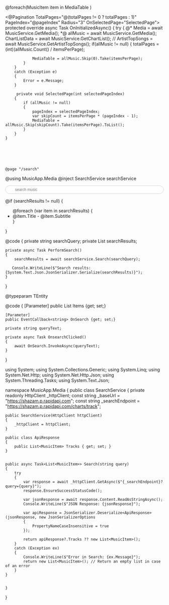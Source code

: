 @foreach(MusicItem item in MediaTable  )
 <tfoot>
                            <@Pagination TotalPages="@(totalPages != 0 ? totalPages : 1)" PageIndex="@pageIndex" Radius="3" OnSelectedPage="SelectedPage">
                            </@Pagination>
                        </tfoot>
  protected override async Task OnInitializedAsync()
    {
        try
        {
            @* Media = await MusicService.GetMedia(); *@
            allMusic = await MusicService.GetMedia();
            ChartListData = await MusicService.GetChartList(); 
            // ArtistTopSongs = await MusicService.GetArtistTopSongs(); 
            if(allMusic != null)
            {
                totalPages = (int)(allMusic.Count() / itemsPerPage);

                MediaTable = allMusic.Skip(0).Take(itemsPerPage);
            }
        }
        catch (Exception e)
        {
            Error = e.Message;
        }

         private void SelectedPage(int selectedPageIndex)
        {
            if (allMusic != null)
            {
                pageIndex = selectedPageIndex;
                var skipCount = itemsPerPage * (pageIndex - 1);
                MediaTable = allMusic.Skip(skipCount).Take(itemsPerPage).ToList();
            }
        }
    }






    @page "/search"
@using MusicApp.Media
@inject SearchService searchService


<div class="searchbar">
    <input class="search-input" @bind="searchQuery" placeholder="search music" />
    <button class="search-button" @onclick="PerformSearch"><i class='bx bx-search'></i></button>
</div>


@if (searchResults != null)
{
    <ul>
    @foreach (var item in searchResults)
        {
            <li>@item.Title - @item.Subtitle</li>
        }
    </ul>
}

@code {
    private string searchQuery;
    private List<MusicItem> searchResults;

    private async Task PerformSearch()
    {
        searchResults = await searchService.Search(searchQuery);

       Console.WriteLine($"Search results: {System.Text.Json.JsonSerializer.Serialize(searchResults)}");
    }
}

<style>

.searchbar{
    display: grid;
}

.search-input {
    border: 1px solid #ccc;
    padding: 5px;
    display: flex;
    justify-content: center;
    align-items: center;
    border-radius: 20px;
    padding-left: 30px;
    font-size: 12px;
}


.search-button {
  background-color: transparent;
  color: #000;
  padding: 10px;
  cursor: pointer;
  border: none;
  position: absolute;
  align-self: start;
  justify-self: start;
  margin-top: -11px;
}

.search-button .bx {
  font-size: 16px;
}


</style>


@typeparam TEntity


@code 
{
    [Parameter]
    public List<TEntity> Items {get; set;}
    
    [Parameter]
    public EventCallback<string> OnSearch {get; set;}

    private string queryText;

    private async Task OnsearchClicked()
    {
        await OnSearch.InvokeAsync(queryText);
    }
}







using System;
using System.Collections.Generic;
using System.Linq;
using System.Net.Http;
using System.Net.Http.Json; 
using System.Threading.Tasks;
using System.Text.Json;


namespace MusicApp.Media
{
    public class SearchService
    {
    private readonly HttpClient _httpClient;
    const string _baseUrl = "https://shazam.p.rapidapi.com";
    const string _searchEndpoint = "https://shazam.p.rapidapi.com/charts/track";

    public SearchService(HttpClient httpClient)
    {
        _httpClient = httpClient;
    }

    public class ApiResponse
    {
        public List<MusicItem> Tracks { get; set; }
    }


    public async Task<List<MusicItem>> Search(string query)
    {
        try
        {
            var response = await _httpClient.GetAsync($"{_searchEndpoint}?query={query}");
            response.EnsureSuccessStatusCode();

            var jsonResponse = await response.Content.ReadAsStringAsync();
            Console.WriteLine($"JSON Response: {jsonResponse}");

            var apiResponse = JsonSerializer.Deserialize<ApiResponse>(jsonResponse, new JsonSerializerOptions
            {
                PropertyNameCaseInsensitive = true
            });

            return apiResponse?.Tracks ?? new List<MusicItem>();
        }
        catch (Exception ex)
        {
            Console.WriteLine($"Error in Search: {ex.Message}");
            return new List<MusicItem>(); // Return an empty list in case of an error
        }
    }


    }

}




